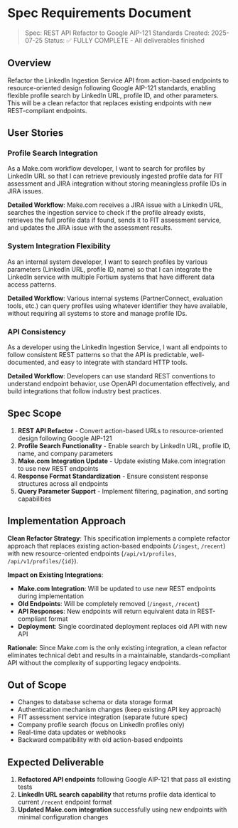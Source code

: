 # Spec Requirements Document

> Spec: REST API Refactor to Google AIP-121 Standards
> Created: 2025-07-25
> Status: ✅ FULLY COMPLETE - All deliverables finished

## Overview

Refactor the LinkedIn Ingestion Service API from action-based endpoints to resource-oriented design following Google AIP-121 standards, enabling flexible profile search by LinkedIn URL, profile ID, and other parameters. This will be a clean refactor that replaces existing endpoints with new REST-compliant endpoints.

## User Stories

### Profile Search Integration
As a Make.com workflow developer, I want to search for profiles by LinkedIn URL so that I can retrieve previously ingested profile data for FIT assessment and JIRA integration without storing meaningless profile IDs in JIRA issues.

**Detailed Workflow**: Make.com receives a JIRA issue with a LinkedIn URL, searches the ingestion service to check if the profile already exists, retrieves the full profile data if found, sends it to FIT assessment service, and updates the JIRA issue with the assessment results.

### System Integration Flexibility  
As an internal system developer, I want to search profiles by various parameters (LinkedIn URL, profile ID, name) so that I can integrate the LinkedIn service with multiple Fortium systems that have different data access patterns.

**Detailed Workflow**: Various internal systems (PartnerConnect, evaluation tools, etc.) can query profiles using whatever identifier they have available, without requiring all systems to store and manage profile IDs.

### API Consistency
As a developer using the LinkedIn Ingestion Service, I want all endpoints to follow consistent REST patterns so that the API is predictable, well-documented, and easy to integrate with standard HTTP tools.

**Detailed Workflow**: Developers can use standard REST conventions to understand endpoint behavior, use OpenAPI documentation effectively, and build integrations that follow industry best practices.

## Spec Scope

1. **REST API Refactor** - Convert action-based URLs to resource-oriented design following Google AIP-121
2. **Profile Search Functionality** - Enable search by LinkedIn URL, profile ID, name, and company parameters  
3. **Make.com Integration Update** - Update existing Make.com integration to use new REST endpoints
4. **Response Format Standardization** - Ensure consistent response structures across all endpoints
5. **Query Parameter Support** - Implement filtering, pagination, and sorting capabilities

## Implementation Approach

**Clean Refactor Strategy**: This specification implements a complete refactor approach that replaces existing action-based endpoints (`/ingest`, `/recent`) with new resource-oriented endpoints (`/api/v1/profiles`, `/api/v1/profiles/{id}`).

**Impact on Existing Integrations**:
- **Make.com Integration**: Will be updated to use new REST endpoints during implementation
- **Old Endpoints**: Will be completely removed (`/ingest`, `/recent`)
- **API Responses**: New endpoints will return equivalent data in REST-compliant format
- **Deployment**: Single coordinated deployment replaces old API with new API

**Rationale**: Since Make.com is the only existing integration, a clean refactor eliminates technical debt and results in a maintainable, standards-compliant API without the complexity of supporting legacy endpoints.

## Out of Scope

- Changes to database schema or data storage format
- Authentication mechanism changes (keep existing API key approach)
- FIT assessment service integration (separate future spec)
- Company profile search (focus on LinkedIn profiles only)
- Real-time data updates or webhooks
- Backward compatibility with old action-based endpoints

## Expected Deliverable

1. **Refactored API endpoints** following Google AIP-121 that pass all existing tests
2. **LinkedIn URL search capability** that returns profile data identical to current `/recent` endpoint format
3. **Updated Make.com integration** successfully using new endpoints with minimal configuration changes
